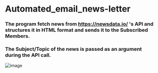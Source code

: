 # Automated_email_news-letter

### The program fetch news from https://newsdata.io/ 's API and structures it in HTML format and sends it to the Subscribed Members.

### The Subject/Topic of the news is passed as an argument during the API call.

![image](https://github.com/Ankit160402/Automatic_email_news-letter/assets/105564514/b6986c71-dd53-4751-a919-1084d4bde36b)

